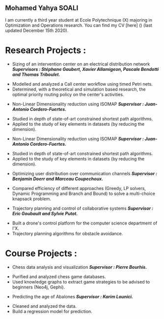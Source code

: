 ## Mohamed Yahya SOALI

I am currently a third year student at Ecole Polytechnique (X) majoring in Optimization and Operations research. You can find my CV [here] () (last updated December 15th 2020).

# Research Projects :

* Sizing of an intervention center on an electrical distribution network
***Supervisors : Stéphane Gaubert, Xavier Allamigeon, Pascale Bendotti and Thomas Triboulet.***
- Modelled and analyzed a Call center workflow using timed Petri nets.
- Determined, with a theoretical and simulation based research, the optimal priority routing policy on the center's activities.

* Non-Linear Dimensionality reduction using ISOMAP
***Supervisor : Juan-Antonio Cordero-Fuertes.***
- Studied in depth of state-of-art constrained shortest path algorithms.
- Applied to the study of key elements in datasets (by reducing the dimension).

* Non-Linear Dimensionality reduction using ISOMAP
***Supervisor : Juan-Antonio Cordero-Fuertes.***
- Studied in depth of state-of-art constrained shortest path algorithms.
- Applied to the study of key elements in datasets (by reducing the dimension).

* Optimizing user distribution over communication channels
***Supervisor : Benjamin Doerr and Marceau Coupechoux.***
- Compared efficiency of different approaches (Greedy, LP solvers, Dynamic Programming and Branch and Bound) to solve a multi-choice knapsack problem.

* Trajectory planning and control of collaborative systems
***Supervisor : Eric Goubault and Sylvie Putot.***
- Built a drone's control platform for the computer science department of l'X.
- Trajectory planning algorithms for obstacle avoidance.

# Course Projects :

* Chess data analysis and visualization
***Supervisor : Pierre Bourhis.***
- Purified and analyzed chess game databases.
- Used knowledge graphs to extract game strategies to be advised to beginners (Neo4j, Gephi).

* Predicting the age of Abalones 
***Supervisor : Karim Lounici.***
- Cleaned and analyzed the data.
- Build a regression model for prediction.
